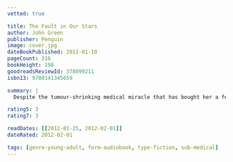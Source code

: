 ```yaml
---
vetted: true

title: The Fault in Our Stars
author: John Green
publisher: Penguin
image: cover.jpg
dateBookPublished: 2012-01-10
pageCount: 316
bookHeight: 198
goodreadsReviewId: 378099211
isbn13: 9780141345659

summary: |
  Despite the tumour-shrinking medical miracle that has bought her a few years, Hazel has never been anything but terminal, her final chapter inscribed upon diagnosis. But when a gorgeous plot twist named Augustus Waters suddenly appears at Cancer Kid Support Group, Hazel's story is about to be completely rewritten.

rating5: 3
rating7: 3

readDates: [[2012-01-25, 2012-02-01]]
dateRated: 2012-02-01

tags: [genre-young-adult, form-audiobook, type-fiction, sub-medical]
---
```

